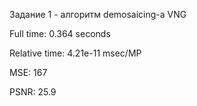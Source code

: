 Задание 1 - алгоритм demosaicing-а VNG

Full time: 0.364 seconds

Relative time: 4.21e-11 msec/MP

MSE: 167

PSNR: 25.9
